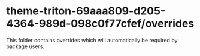 # theme-triton-69aaa809-d205-4364-989d-098c0f77cfef/overrides

This folder contains overrides which will automatically be required by package users.
